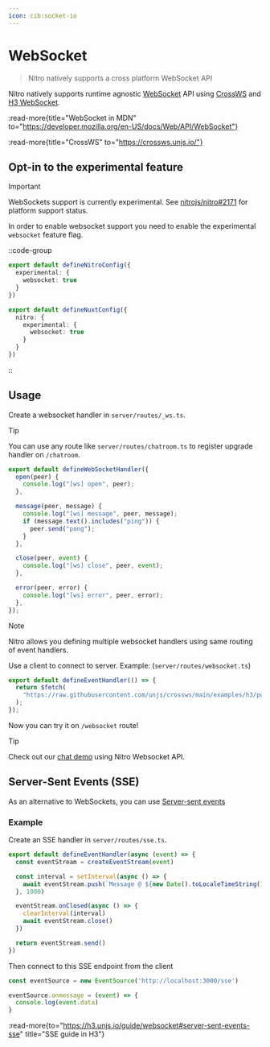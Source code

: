 ```yaml
---
icon: cib:socket-io
---
```


# WebSocket

> Nitro natively supports a cross platform WebSocket API

Nitro natively supports runtime agnostic [WebSocket](https://developer.mozilla.org/en-US/docs/Web/API/WebSocket) API using [CrossWS](https://crossws.unjs.io/) and [H3 WebSocket](https://h3.unjs.io/guide/websocket).

:read-more{title="WebSocket in MDN" to="https://developer.mozilla.org/en-US/docs/Web/API/WebSocket"}

:read-more{title="CrossWS" to="https://crossws.unjs.io/"}

## Opt-in to the experimental feature

> [!IMPORTANT]
> WebSockets support is currently experimental. See [nitrojs/nitro#2171](https://github.com/nitrojs/nitro/issues/2171) for platform support status.

In order to enable websocket support you need to enable the experimental `websocket` feature flag.

::code-group
```ts [nitro.config.ts]
export default defineNitroConfig({
  experimental: {
    websocket: true
  }
})
```

```ts [nuxt.config.ts]
export default defineNuxtConfig({
  nitro: {
    experimental: {
      websocket: true
    }
  }
})
```
::

## Usage

Create a websocket handler in `server/routes/_ws.ts`.

> [!TIP]
> You can use any route like `server/routes/chatroom.ts` to register upgrade handler on `/chatroom`.

<!-- automd:file code src="../../examples/websocket/routes/_ws.ts" -->

```ts [server/routes/_ws.ts]
export default defineWebSocketHandler({
  open(peer) {
    console.log("[ws] open", peer);
  },

  message(peer, message) {
    console.log("[ws] message", peer, message);
    if (message.text().includes("ping")) {
      peer.send("pong");
    }
  },

  close(peer, event) {
    console.log("[ws] close", peer, event);
  },

  error(peer, error) {
    console.log("[ws] error", peer, error);
  },
});

```

<!-- /automd -->

> [!NOTE]
> Nitro allows you defining multiple websocket handlers using same routing of event handlers.

Use a client to connect to server. Example: (`server/routes/websocket.ts`)

<!-- automd:file code src="../../examples/websocket/routes/index.ts" -->

```ts [server/routes/websocket.ts]
export default defineEventHandler(() => {
  return $fetch(
    "https://raw.githubusercontent.com/unjs/crossws/main/examples/h3/public/index.html"
  );
});

```

<!-- /automd -->

Now you can try it on `/websocket` route!

> [!TIP]
> Check out our [chat demo](https://nuxt-chat.pi0.io/) using Nitro Websocket API.

## Server-Sent Events (SSE)

As an alternative to WebSockets, you can use [Server-sent events](https://developer.mozilla.org/en-US/docs/Web/API/Server-sent_events)

### Example

Create an SSE handler in `server/routes/sse.ts`.

```ts [server/routes/sse.ts]
export default defineEventHandler(async (event) => {
  const eventStream = createEventStream(event)

  const interval = setInterval(async () => {
    await eventStream.push(`Message @ ${new Date().toLocaleTimeString()}`)
  }, 1000)

  eventStream.onClosed(async () => {
    clearInterval(interval)
    await eventStream.close()
  })

  return eventStream.send()
})
```

Then connect to this SSE endpoint from the client

```ts
const eventSource = new EventSource('http://localhost:3000/sse')

eventSource.onmessage = (event) => {
  console.log(event.data)
}
```

:read-more{to="https://h3.unjs.io/guide/websocket#server-sent-events-sse" title="SSE guide in H3"}
